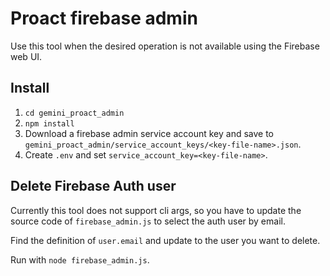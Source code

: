 # Proact firebase admin

Use this tool when the desired operation is not available using the Firebase web UI.

## Install

1. `cd gemini_proact_admin`
1. `npm install`
1. Download a firebase admin service account key and save to `gemini_proact_admin/service_account_keys/<key-file-name>.json`.
1. Create `.env` and set `service_account_key=<key-file-name>`.

## Delete Firebase Auth user

Currently this tool does not support cli args, so you have to update the source code of `firebase_admin.js` to select the auth user by email.

Find the definition of `user.email` and update to the user you want to delete.

Run with `node firebase_admin.js`.
